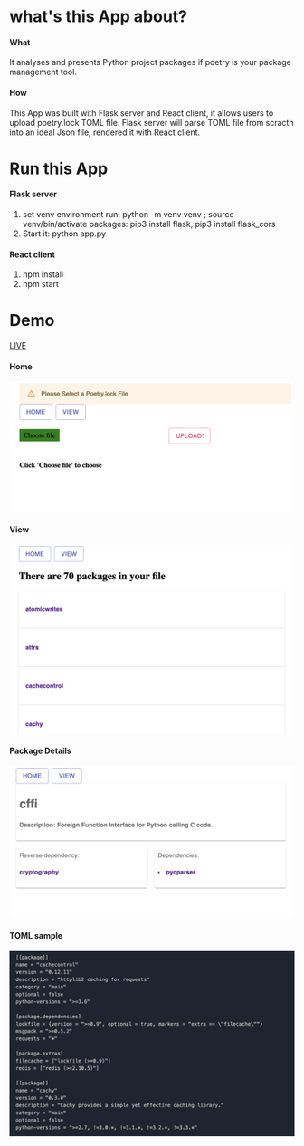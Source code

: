 # what's this App about?

#### What
It analyses and presents Python project packages if poetry is your package management tool.
#### How
This App was built with Flask server and React client, it allows users to upload poetry.lock TOML file.
Flask server will parse TOML file from scracth into an ideal Json file, rendered it with React client.

# Run this App

#### Flask server

1. set venv environment
run: python -m venv venv ; source venv/bin/activate
packages: pip3 install flask, pip3 install flask_cors
2. Start it: python app.py


#### React client

1. npm install 
2. npm start



# Demo

[LIVE](https://gentle-mesa-87240.herokuapp.com/)

#### Home
![Home](./Demos/home.png)

#### View
![View](./Demos/view.png)

#### Package Details
![singlepkg](./Demos/singlepkg.png)

#### TOML sample
![TOML sample](./Demos/TOML.png)